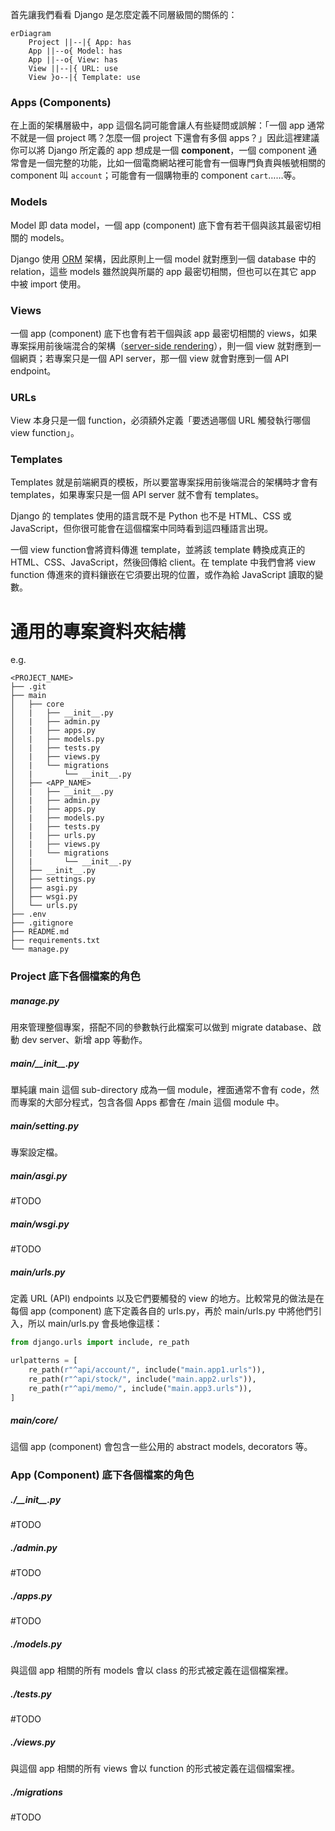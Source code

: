 首先讓我們看看 Django 是怎麼定義不同層級間的關係的：

```mermaid
erDiagram
    Project ||--|{ App: has
    App ||--o{ Model: has
    App ||--o{ View: has
    View ||--|{ URL: use
    View }o--|{ Template: use
```

### Apps (Components)

在上面的架構層級中，app 這個名詞可能會讓人有些疑問或誤解：「一個 app 通常不就是一個 project 嗎？怎麼一個 project 下還會有多個 apps？」因此這裡建議你可以將 Django 所定義的 app 想成是一個 **component**，一個 component 通常會是一個完整的功能，比如一個電商網站裡可能會有一個專門負責與帳號相關的 component 叫 `account`；可能會有一個購物車的 component `cart`……等。

### Models

Model 即 data model，一個 app (component) 底下會有若干個與該其最密切相關的 models。

Django 使用 [ORM](</Database/ORM.canvas>) 架構，因此原則上一個 model 就對應到一個 database 中的 relation，這些 models 雖然說與所屬的 app 最密切相關，但也可以在其它 app 中被 import 使用。

### Views

一個 app (component) 底下也會有若干個與該 app 最密切相關的 views，如果專案採用前後端混合的架構（[server-side rendering](</Web Development/SSR vs. CSR.md#Server-Side Rendering (SSR)>)），則一個 view 就對應到一個網頁；若專案只是一個 API server，那一個 view 就會對應到一個 API endpoint。

### URLs

View 本身只是一個 function，必須額外定義「要透過哪個 URL 觸發執行哪個 view function」。

### Templates

Templates 就是前端網頁的模板，所以要當專案採用前後端混合的架構時才會有 templates，如果專案只是一個 API server 就不會有 templates。

Django 的 templates 使用的語言既不是 Python 也不是 HTML、CSS 或 JavaScript，但你很可能會在這個檔案中同時看到這四種語言出現。

一個 view function會將資料傳進 template，並將該 template 轉換成真正的 HTML、CSS、JavaScript，然後回傳給 client。在 template 中我們會將 view function 傳進來的資料鑲嵌在它須要出現的位置，或作為給 JavaScript 讀取的變數。

# 通用的專案資料夾結構

e.g.

```plaintext
<PROJECT_NAME>
├── .git
├── main
│   ├── core
│   |   ├── __init__.py
│   |   ├── admin.py
│   |   ├── apps.py
│   |   ├── models.py
│   |   ├── tests.py
│   |   ├── views.py
│   |   └── migrations
│   |       └── __init__.py
│   ├── <APP_NAME>
│   |   ├── __init__.py
│   |   ├── admin.py
│   |   ├── apps.py
│   |   ├── models.py
│   |   ├── tests.py
│   |   ├── urls.py
│   |   ├── views.py
│   |   └── migrations
│   |       └── __init__.py
│   ├── __init__.py
│   ├── settings.py
│   ├── asgi.py
│   ├── wsgi.py
│   └── urls.py
├── .env
├── .gitignore
├── README.md
├── requirements.txt
└── manage.py
```

### Project 底下各個檔案的角色

##### manage.py

用來管理整個專案，搭配不同的參數執行此檔案可以做到 migrate database、啟動 dev server、新增 app 等動作。

##### main/\_\_init\_\_.py

單純讓 main 這個 sub-directory 成為一個 module，裡面通常不會有 code，然而專案的大部分程式，包含各個 Apps 都會在 /main 這個 module 中。

##### main/setting.py

專案設定檔。

##### main/asgi.py

#TODO 

##### main/wsgi.py

#TODO 

##### main/urls.py

定義 URL (API) endpoints 以及它們要觸發的 view 的地方。比較常見的做法是在每個 app (component) 底下定義各自的 urls.py，再於 main/urls.py 中將他們引入，所以 main/urls.py 會長地像這樣：

```Python
from django.urls import include, re_path

urlpatterns = [
    re_path(r"^api/account/", include("main.app1.urls")),
    re_path(r"^api/stock/", include("main.app2.urls")),
    re_path(r"^api/memo/", include("main.app3.urls")),
]
```

##### main/core/

這個 app (component) 會包含一些公用的 abstract models, decorators 等。

### App (Component) 底下各個檔案的角色

##### ./\_\_init\_\_.py

#TODO 

##### ./admin.py

#TODO 

##### ./apps.py

#TODO 

##### ./models.py

與這個 app 相關的所有 models 會以 class 的形式被定義在這個檔案裡。

##### ./tests.py

#TODO 

##### ./views.py

與這個 app 相關的所有 views 會以 function 的形式被定義在這個檔案裡。

##### ./migrations

#TODO 

